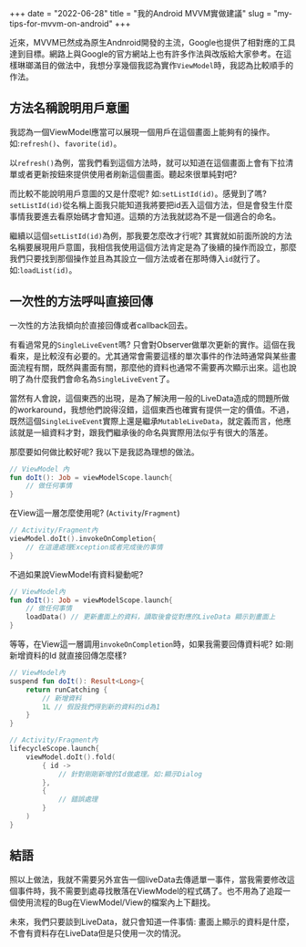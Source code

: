 +++
date = "2022-06-28"
title = "我的Android MVVM實做建議"
slug = "my-tips-for-mvvm-on-android"
+++

近來，MVVM已然成為原生Andnroid開發的主流，Google也提供了相對應的工具達到目標。網路上與Google的官方網站上也有許多作法與改版給大家參考。在這樣琳瑯滿目的做法中，我想分享幾個我認為實作`ViewModel`時，我認為比較順手的作法。

## 方法名稱說明用戶意圖
我認為一個ViewModel應當可以展現一個用戶在這個畫面上能夠有的操作。如:`refresh()`、`favorite(id)`。

以`refresh()`為例，當我們看到這個方法時，就可以知道在這個畫面上會有下拉清單或者更新按鈕來提供使用者刷新這個畫面。聽起來很單純對吧?

而比較不能說明用戶意圖的又是什麼呢? 如:`setListId(id)`。感覺到了嗎?`setListId(id)`從名稱上面我只能知道我將要把id丟入這個方法，但是會發生什麼事情我要進去看原始碼才會知道。這類的方法我就認為不是一個適合的命名。

繼續以這個`setListId(id)`為例，那我要怎麼改才行呢? 其實就如前面所說的方法名稱要展現用戶意圖，我相信我使用這個方法肯定是為了後續的操作而設立，那麼我們只要找到那個操作並且為其設立一個方法或者在那時傳入`id`就行了。如:`loadList(id)`。

## 一次性的方法呼叫直接回傳
一次性的方法我傾向於直接回傳或者callback回去。

有看過常見的`SingleLiveEvent`嗎? 只會對Observer做單次更新的實作。這個在我看來，是比較沒有必要的。尤其通常會需要這樣的單次事件的作法時通常與某些畫面流程有關，既然與畫面有關，那麼他的資料也通常不需要再次顯示出來。這也說明了為什麼我們會命名為`SingleLiveEvent`了。

當然有人會說，這個東西的出現，是為了解決用一般的LiveData造成的問題所做的workaround，我想他們說得沒錯，這個東西也確實有提供一定的價值。不過，既然這個`SingleLiveEvent`實際上還是繼承`MutableLiveData`，就定義而言，他應該就是一組資料才對，跟我們繼承後的命名與實際用法似乎有很大的落差。

那麼要如何做比較好呢? 我以下是我認為理想的做法。

```kotlin
// ViewModel 內
fun doIt(): Job = viewModelScope.launch{
    // 做任何事情
}
```

在View這一層怎麼使用呢? (`Activity`/`Fragment`)
```kotlin
// Activity/Fragment內
viewModel.doIt().invokeOnCompletion{
    // 在這邊處理Exception或者完成後的事情
}
```

不過如果說ViewModel有資料變動呢?
```kotlin
// ViewModel內
fun doIt(): Job = viewModelScope.launch{
    // 做任何事情
    loadData() // 更新畫面上的資料，讀取後會從對應的LiveData 顯示到畫面上
}
```

等等，在View這一層調用`invokeOnCompletion`時，如果我需要回傳資料呢? 如:剛新增資料的Id
就直接回傳怎麼樣?
```kotlin
// ViewModel內
suspend fun doIt(): Result<Long>{
    return runCatching {
        // 新增資料
        1L // 假設我們得到新的資料的id為1
    }
}

// Activity/Fragment內
lifecycleScope.launch{
    viewModel.doIt().fold(
        { id ->
            // 針對剛剛新增的Id做處理。如:顯示Dialog
        },
        {
            // 錯誤處理
        }
    )
}

```

## 結語
照以上做法，我就不需要另外宣告一個liveData去傳遞單一事件，當我需要修改這個事件時，我不需要到處尋找散落在ViewModel的程式碼了。也不用為了追蹤一個使用流程的Bug在ViewModel/View的檔案內上下翻找。

未來，我們只要談到LiveData，就只會知道一件事情: 畫面上顯示的資料是什麼，不會有資料存在LiveData但是只使用一次的情況。

